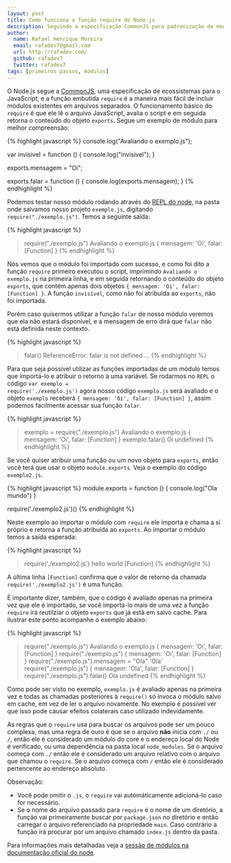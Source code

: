 ```yaml
---
layout: post
title: Como funciona a função require do Node.js
description: Seguindo a especificação CommonJS para padronização de modulos em JavaScript, a função require é fundamental para o funcionamento do módulos em Node.js
author:
  name: Rafael Henrique Moreira
  email: rafadev7@gmail.com
  url: http://rafadev.com/
  github: rafadev7
  twitter: rafadev7
tags: [primeiros passos, módulos]
---
```

O Node.js segue a [CommonJS][], uma especificação de ecossistemas para o JavaScript, e a função embutida <code>require</code> é a maneira mais fácil de incluir módulos existentes em arquivos separados. O funcionamento básico do <code>require</code> é que ele lê o arquivo JavaScript, avalia o script e em seguida retorna o conteúdo do objeto <code>exports</code>. Segue um exemplo de módulo para melhor compreensão:

{% highlight javascript %}
console.log("Avaliando o exemplo.js");

var invisivel = function () {
  console.log("invisivel");
}

exports.mensagem = "Oi";

exports.falar = function () {
  console.log(exports.mensagem);
}
{% endhighlight %}

Podemos testar nosso módulo rodando através do [REPL do node][], na pasta onde salvamos nosso projeto <code>exemplo.js</code>, digitando <code>require("./exemplo.js")</code>. Temos a seguinte saída:

{% highlight javascript %}
> require("./exemplo.js")
Avaliando o exemplo.js
{ mensagem: 'Oi', falar: [Function] }
{% endhighlight %}

Nós vemos que o módulo foi importado com sucesso, e como foi dito a função <code>require</code> primeiro executou o script, imprimindo <code>Avaliando o exemplo.js</code> na primeira linha, e em seguida retornando o conteúdo do objeto <code>exports</code>, que contém apenas dois objetos <code>{ mensagem: 'Oi', falar: [Function] }</code>. A função <code>invisível</code>, como não foi atribuída ao <code>exports</code>, não foi importada.

Porém caso quisermos utilizar a função <code>falar</code> de nosso módulo veremos que ela não estará disponível, e a mensagem de erro dirá que <code>falar</code> não está definida neste contexto.

{% highlight javascript %}
> falar()
ReferenceError: falar is not defined
...
{% endhighlight %}

Para que seja possível utilizar as funções importadas de um módulo temos que importá-lo e atribuir o retorno à uma variável. Se rodarmos no `REPL` o código <code>var exemplo = require('./exemplo.js')</code> agora nosso código <code>exemplo.js</code> será avaliado e o objeto <code>exemplo</code> receberá <code>{ mensagem: 'Oi', falar: [Function] }</code>, assim podemos facilmente acessar sua função <code>falar</code>.

{% highlight javascript %}
> exemplo = require("./exemplo.js")
Avaliando o exemplo.js
{ mensagem: 'Oi', falar: [Function] }
> exemplo.falar()
Oi
undefined
{% endhighlight %}

Se você quiser atribuir uma função ou um novo objeto para <code>exports</code>, então você terá que usar o objeto <code>module.exports</code>. Veja o exemplo do código <code>exemplo2.js</code>.

{% highlight javascript %}
module.exports = function () {
  console.log("Ola mundo")
}

require('./exemplo2.js')()
{% endhighlight %}

Neste exemplo ao importar o módulo com <code>require</code> ele importa e chama a sí próprio e retorna a função atribuida ao <code>exports</code>. Ao importar o módulo temos a saída esperada:

{% highlight javascript %}
> require('./exemplo2.js')
hello world
[Function]
{% endhighlight %}

A última linha <code>[Function]</code> confirma que o valor de retorno da chamada <code>require('./exemplo2.js')</code> é uma função.

É importante dizer, também, que o código é avaliado apenas na primeira vez que ele é importado, se você importá-lo mais de uma vez a função <code>require</code> irá reutilziar o objeto <code>exports</code> que já está em salvo cache. Para ilustrar este ponto acompanhe o exemplo abaixo:

{% highlight javascript %}
> require("./exemplo.js")
Avaliando o exemplo.js
{ mensagem: 'Oi', falar: [Function] }
> require("./exemplo.js")
{ mensagem: 'Oi', falar: [Function] }
> require("./exemplo.js").mensagem = "Ola"
'Ola'
> require("./exemplo.js")
{ mensagem: 'Ola', falar: [Function] }
> require("./exemplo.js").falar()
Ola
undefined
{% endhighlight %}

Como pode ser visto no exemplo, <code>exemplo.js</code> é avaliado apenas na primeira vez e todas as chamadas posteriores à <code>require()</code> só invoca o módulo salvo em cache, em vez de ler o arquivo novamente. No exemplo é possível ver que isso pode causar efeitos colaterais caso utilizado indevidamente.

As regras que o <code>require</code> usa para buscar os arquivos pode ser um pouco complexa, mas uma regra de ouro é que se o arquivo <strong>não</strong> inicia com <code>./</code> ou <code>/</code>, então ele é considerado um módulo do core e o endereço local do Node é verificado, ou uma dependência na pasta local <code>node_modules</code>. Se o arquivo começa com <code>./</code> então ele é considerado um arquivo relativo com o arquivo que chamou o <code>require</code>. Se o arquivo começa com <code>/</code> então ele é considerado pertencente ao endereço absoluto.

Observação:
- Você pode omitir o <code>.js</code>, o <code>require</code> vai automáticamente adicioná-lo caso for necessário.
- Se o nome do arquivo passado para <code>require</code> é o nome de um diretório, a função vai primeiramente buscar por <code>package.json</code> no diretório e então carregar o arquivo referenciado na propriedade <code>main</code>. Caso contrário a função irá procurar por um arquivo chamado <code>index.js</code> dentro da pasta.

Para informações mais detalhadas veja a [sessão de módulos na documentação oficial do node][].


[CommonJS]: http://pt.wikipedia.org/wiki/CommonJS
[REPL do node]: http://nodebr.com/como-usar-o-repl-do-nodejs/
[sessão de módulos na documentação oficial do node]: http://nodejs.org/api/modules.html
